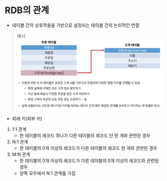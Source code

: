 # RDB의 관계

- 테이블 간의 상호작용을 기반으로 설정되는 테이블 간의 논리적인 연결

> 예시
> ![example](./img/relationship_example.png)

- 외래 키(외부 키)

1. 1:1 관계
   - 한 테이블의 레코드 하나가 다른 테이블의 레코드 단 한 개와 관련된 경우
2. N:1 관계
   - 한 테이블의 0개 이상의 레코드가 다른 테이블의 레코드 한 개와 관련된 경우
3. M:N 관계
   - 한 테이블의 0개 이상의 레코드가 다른 테이블의 0개 이상의 레코드와 관련된 경우
   - 양쪽 모두에서 N:1 관계를 가짐
